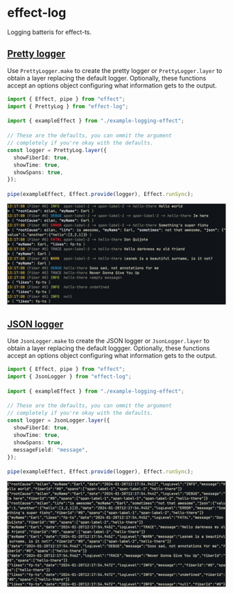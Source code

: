 # effect-log

Logging batteris for effect-ts.

## [Pretty logger](examples/pretty-logger.ts)

Use `PrettyLogger.make` to create the pretty logger or `PrettyLogger.layer` to
obtain a layer replacing the default logger. Optionally, these functions
accept an options object configuring what information gets
to the output.

```typescript
import { Effect, pipe } from "effect";
import { PrettyLog } from "effect-log";

import { exampleEffect } from "./example-logging-effect";

// These are the defaults, you can ommit the argument
// completely if you're okay with the defaults.
const logger = PrettyLog.layer({
  showFiberId: true,
  showTime: true,
  showSpans: true,
});

pipe(exampleEffect, Effect.provide(logger), Effect.runSync);
```

![pretty](assets/pretty.png)

## [JSON logger](examples/json-logger.ts)

Use `JsonLogger.make` to create the JSON logger or `JsonLogger.layer` to
obtain a layer replacing the default loggger. Optionally, these functions
accept an options object configuring what information gets
to the output.

```typescript
import { Effect, pipe } from "effect";
import { JsonLogger } from "effect-log";

import { exampleEffect } from "./example-logging-effect";

// These are the defaults, you can ommit the argument
// completely if you're okay with the defaults.
const logger = JsonLogger.layer({
  showFiberId: true,
  showTime: true,
  showSpans: true,
  messageField: "message",
});

pipe(exampleEffect, Effect.provide(logger), Effect.runSync);
```

![json](assets/json.png)
